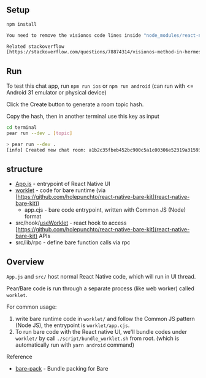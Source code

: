 ## Setup

```sh
npm install

You need to remove the visionos code lines inside "node_modules/react-native/sdks/hermes-engine/hermes-engine.podspec" and "node_modules/react-native=safe-area-context/react-native=safe-area-context.podspec" to build without errors.

Related stackoverflow
[https://stackoverflow.com/questions/78874314/visionos-method-in-hermes-engines-fails-the-pod-install]
```

## Run

To test this chat app, run `npm run ios` or `npm run android` (can run with <= Android 31 emulator or physical device)

Click the Create button to generate a room topic hash.

Copy the hash, then in another terminal use this key as input

```sh
cd terminal
pear run --dev . [topic]
```

```sh
> pear run --dev .
[info] Created new chat room: a1b2c35fbeb452bc900c5a1c00306e52319a3159317312f54fe5a246d634f51a
```

## structure

- [App.js](app/App.js) - entrypoint of React Native UI
- [worklet](app/worklet) - code for bare runtime (via [https://github.com/holepunchto/react-native-bare-kit](react-native-bare-kit))
  - app.cjs - bare code entrypoint, written with Common JS (Node) format
- src/hook/[useWorklet](app/src/hook/useWorklet.js) - react hook to access [https://github.com/holepunchto/react-native-bare-kit](react-native-bare-kit) APIs
- src/lib/rpc - define bare function calls via rpc

## Overview

`App.js` and `src/` host normal React Native code, which will run in UI thread.

Pear/Bare code is run through a separate process (like web worker) called `worklet`.

For common usage:

1. write bare runtime code in `worklet/` and follow the Common JS pattern (Node JS), the entrypoint is `worklet/app.cjs`.
2. To run bare code with the React native UI, we'll bundle codes under `worklet/` by call `./script/bundle_worklet.sh` from root. (which is automatically run with `yarn android` command)

Reference

- [bare-pack](https://www.npmjs.com/package/bare-pack) - Bundle packing for Bare
